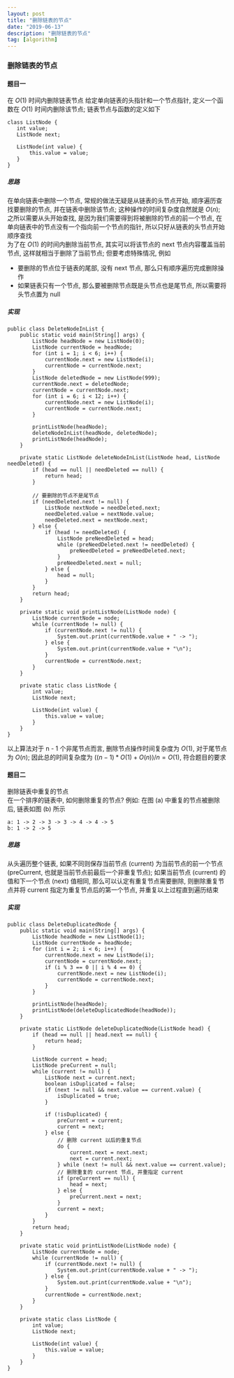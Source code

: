 ```yaml
---
layout: post
title: "删除链表的节点"
date: "2019-06-13"
description: "删除链表的节点"
tag: [algorithm]
---
```


### 删除链表的节点

#### 题目一
在 $O(1)$ 时间内删除链表节点
给定单向链表的头指针和一个节点指针, 定义一个函数在 $O(1)$ 时间内删除该节点; 链表节点与函数的定义如下
```
class ListNode {
   int value;
   ListNode next;

   ListNode(int value) {
       this.value = value;
   }
}
```

##### 思路
在单向链表中删除一个节点, 常规的做法无疑是从链表的头节点开始, 顺序遍历查找要删除的节点, 并在链表中删除该节点; 这种操作的时间复杂度自然就是 $O(n)$; 之所以需要从头开始查找, 是因为我们需要得到将被删除的节点的前一个节点, 在单向链表中的节点没有一个指向前一个节点的指针, 所以只好从链表的头节点开始顺序查找  
为了在 $O(1)$ 的时间内删除当前节点, 其实可以将该节点的 next 节点内容覆盖当前节点, 这样就相当于删除了当前节点; 但要考虑特殊情况, 例如
- 要删除的节点位于链表的尾部, 没有 next 节点, 那么只有顺序遍历完成删除操作
- 如果链表只有一个节点, 那么要被删除节点既是头节点也是尾节点, 所以需要将头节点置为 null

##### 实现
```
public class DeleteNodeInList {
    public static void main(String[] args) {
        ListNode headNode = new ListNode(0);
        ListNode currentNode = headNode;
        for (int i = 1; i < 6; i++) {
            currentNode.next = new ListNode(i);
            currentNode = currentNode.next;
        }
        ListNode deletedNode = new ListNode(999);
        currentNode.next = deletedNode;
        currentNode = currentNode.next;
        for (int i = 6; i < 12; i++) {
            currentNode.next = new ListNode(i);
            currentNode = currentNode.next;
        }

        printListNode(headNode);
        deleteNodeInList(headNode, deletedNode);
        printListNode(headNode);
    }

    private static ListNode deleteNodeInList(ListNode head, ListNode needDeleted) {
        if (head == null || needDeleted == null) {
            return head;
        }

        // 要删除的节点不是尾节点
        if (needDeleted.next != null) {
            ListNode nextNode = needDeleted.next;
            needDeleted.value = nextNode.value;
            needDeleted.next = nextNode.next;
        } else {
            if (head != needDeleted) {
                ListNode preNeedDeleted = head;
                while (preNeedDeleted.next != needDeleted) {
                    preNeedDeleted = preNeedDeleted.next;
                }
                preNeedDeleted.next = null;
            } else {
                head = null;
            }
        }
        return head;
    }

    private static void printListNode(ListNode node) {
        ListNode currentNode = node;
        while (currentNode != null) {
            if (currentNode.next != null) {
                System.out.print(currentNode.value + " -> ");
            } else {
                System.out.print(currentNode.value + "\n");
            }
            currentNode = currentNode.next;
        }
    }

    private static class ListNode {
        int value;
        ListNode next;

        ListNode(int value) {
            this.value = value;
        }
    }
}
```
以上算法对于 n - 1 个非尾节点而言, 删除节点操作时间复杂度为 $O(1)$, 对于尾节点为 $O(n)$; 因此总的时间复杂度为 $((n - 1) * O(1) + O(n)) / n = O(1)$, 符合题目的要求

#### 题目二
删除链表中重复的节点  
在一个排序的链表中, 如何删除重复的节点? 例如: 在图 (a) 中重复的节点被删除后, 链表如图 (b) 所示
```
a: 1 -> 2 -> 3 -> 3 -> 4 -> 4 -> 5
b: 1 -> 2 -> 5
```

##### 思路
从头遍历整个链表, 如果不同则保存当前节点 (current) 为当前节点的前一个节点 (preCurrent, 也就是当前节点前最后一个非重复节点); 如果当前节点 (current) 的值和下一个节点 (next) 值相同, 那么可以认定有重复节点需要删除, 则删除重复节点并将 current 指定为重复节点后的第一个节点, 并重复以上过程直到遍历结束

##### 实现
```
public class DeleteDuplicatedNode {
    public static void main(String[] args) {
        ListNode headNode = new ListNode(1);
        ListNode currentNode = headNode;
        for (int i = 2; i < 6; i++) {
            currentNode.next = new ListNode(i);
            currentNode = currentNode.next;
            if (i % 3 == 0 || i % 4 == 0) {
                currentNode.next = new ListNode(i);
                currentNode = currentNode.next;
            }
        }

        printListNode(headNode);
        printListNode(deleteDuplicatedNode(headNode));
    }

    private static ListNode deleteDuplicatedNode(ListNode head) {
        if (head == null || head.next == null) {
            return head;
        }

        ListNode current = head;
        ListNode preCurrent = null;
        while (current != null) {
            ListNode next = current.next;
            boolean isDuplicated = false;
            if (next != null && next.value == current.value) {
                isDuplicated = true;
            }

            if (!isDuplicated) {
                preCurrent = current;
                current = next;
            } else {
                // 删除 current 以后的重复节点
                do {
                    current.next = next.next;
                    next = current.next;
                } while (next != null && next.value == current.value);
                // 删除重复的 current 节点, 并重指定 current
                if (preCurrent == null) {
                    head = next;
                } else {
                    preCurrent.next = next;
                }
                current = next;
            }
        }
        return head;
    }

    private static void printListNode(ListNode node) {
        ListNode currentNode = node;
        while (currentNode != null) {
            if (currentNode.next != null) {
                System.out.print(currentNode.value + " -> ");
            } else {
                System.out.print(currentNode.value + "\n");
            }
            currentNode = currentNode.next;
        }
    }

    private static class ListNode {
        int value;
        ListNode next;

        ListNode(int value) {
            this.value = value;
        }
    }
}
```
